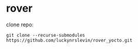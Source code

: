 # rover

clone repo:

    git clone --recurse-submodules https://github.com/luckynrslevin/rover_yocto.git
